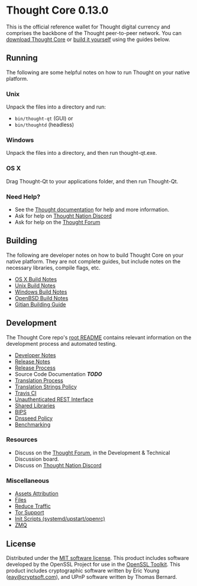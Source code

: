 Thought Core 0.13.0
=====================

This is the official reference wallet for Thought digital currency and comprises the backbone of the Thought peer-to-peer network. You can [download Thought Core](https://www.thought.org/downloads/) or [build it yourself](#building) using the guides below.

Running
---------------------
The following are some helpful notes on how to run Thought on your native platform.

### Unix

Unpack the files into a directory and run:

- `bin/thought-qt` (GUI) or
- `bin/thoughtd` (headless)

### Windows

Unpack the files into a directory, and then run thought-qt.exe.

### OS X

Drag Thought-Qt to your applications folder, and then run Thought-Qt.

### Need Help?

* See the [Thought documentation](https://docs.thought.org)
for help and more information.
* Ask for help on [Thought Nation Discord](http://thoughtchat.org)
* Ask for help on the [Thought Forum](https://thought.org/forum)

Building
---------------------
The following are developer notes on how to build Thought Core on your native platform. They are not complete guides, but include notes on the necessary libraries, compile flags, etc.

- [OS X Build Notes](build-osx.md)
- [Unix Build Notes](build-unix.md)
- [Windows Build Notes](build-windows.md)
- [OpenBSD Build Notes](build-openbsd.md)
- [Gitian Building Guide](gitian-building.md)

Development
---------------------
The Thought Core repo's [root README](/README.md) contains relevant information on the development process and automated testing.

- [Developer Notes](developer-notes.md)
- [Release Notes](release-notes.md)
- [Release Process](release-process.md)
- Source Code Documentation ***TODO***
- [Translation Process](translation_process.md)
- [Translation Strings Policy](translation_strings_policy.md)
- [Travis CI](travis-ci.md)
- [Unauthenticated REST Interface](REST-interface.md)
- [Shared Libraries](shared-libraries.md)
- [BIPS](bips.md)
- [Dnsseed Policy](dnsseed-policy.md)
- [Benchmarking](benchmarking.md)

### Resources
* Discuss on the [Thought Forum](https://thought.org/forum), in the Development & Technical Discussion board.
* Discuss on [Thought Nation Discord](http://thoughtchat.org)

### Miscellaneous
- [Assets Attribution](assets-attribution.md)
- [Files](files.md)
- [Reduce Traffic](reduce-traffic.md)
- [Tor Support](tor.md)
- [Init Scripts (systemd/upstart/openrc)](init.md)
- [ZMQ](zmq.md)

License
---------------------
Distributed under the [MIT software license](/COPYING).
This product includes software developed by the OpenSSL Project for use in the [OpenSSL Toolkit](https://www.openssl.org/). This product includes
cryptographic software written by Eric Young ([eay@cryptsoft.com](mailto:eay@cryptsoft.com)), and UPnP software written by Thomas Bernard.
